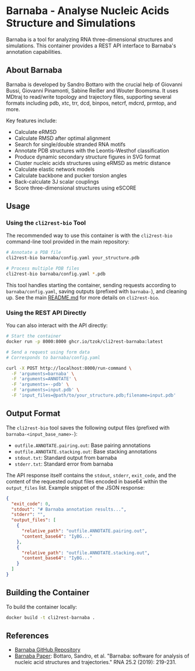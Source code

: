 # Barnaba - Analyse Nucleic Acids Structure and Simulations

Barnaba is a tool for analyzing RNA three-dimensional structures and simulations. This container provides a REST API interface to Barnaba's annotation capabilities.

## About Barnaba

Barnaba is developed by Sandro Bottaro with the crucial help of Giovanni Bussi, Giovanni Pinamonti, Sabine Reißer and Wouter Boomsma. It uses MDtraj to read/write topology and trajectory files, supporting several formats including pdb, xtc, trr, dcd, binpos, netcrf, mdcrd, prmtop, and more.

Key features include:
- Calculate eRMSD
- Calculate RMSD after optimal alignment
- Search for single/double stranded RNA motifs
- Annotate PDB structures with the Leontis-Westhof classification
- Produce dynamic secondary structure figures in SVG format
- Cluster nucleic acids structures using eRMSD as metric distance
- Calculate elastic network models
- Calculate backbone and pucker torsion angles
- Back-calculate 3J scalar couplings
- Score three-dimensional structures using eSCORE

## Usage

### Using the `cli2rest-bio` Tool

The recommended way to use this container is with the `cli2rest-bio` command-line tool provided in the main repository:

```bash
# Annotate a PDB file
cli2rest-bio barnaba/config.yaml your_structure.pdb

# Process multiple PDB files
cli2rest-bio barnaba/config.yaml *.pdb
```

This tool handles starting the container, sending requests according to `barnaba/config.yaml`, saving outputs (prefixed with `barnaba-`), and cleaning up. See the main [README.md](../README.md) for more details on `cli2rest-bio`.

### Using the REST API Directly

You can also interact with the API directly:

```bash
# Start the container
docker run -p 8000:8000 ghcr.io/tzok/cli2rest-barnaba:latest

# Send a request using form data
# Corresponds to barnaba/config.yaml

curl -X POST http://localhost:8000/run-command \
  -F 'arguments=barnaba' \
  -F 'arguments=ANNOTATE' \
  -F 'arguments=--pdb' \
  -F 'arguments=input.pdb' \
  -F 'input_files=@path/to/your_structure.pdb;filename=input.pdb'
```

## Output Format

The `cli2rest-bio` tool saves the following output files (prefixed with `barnaba-<input_base_name>-`):

- `outfile.ANNOTATE.pairing.out`: Base pairing annotations
- `outfile.ANNOTATE.stacking.out`: Base stacking annotations
- `stdout.txt`: Standard output from barnaba
- `stderr.txt`: Standard error from barnaba

The API response itself contains the `stdout`, `stderr`, `exit_code`, and the content of the requested output files encoded in base64 within the `output_files` list. Example snippet of the JSON response:

```json
{
  "exit_code": 0,
  "stdout": "# Barnaba annotation results...",
  "stderr": "",
  "output_files": [
    {
      "relative_path": "outfile.ANNOTATE.pairing.out",
      "content_base64": "IyBG..."
    },
    {
      "relative_path": "outfile.ANNOTATE.stacking.out",
      "content_base64": "IyBG..."
    }
  ]
}
```

## Building the Container

To build the container locally:

```bash
docker build -t cli2rest-barnaba .
```

## References

- [Barnaba GitHub Repository](https://github.com/srnas/barnaba)
- [Barnaba Paper](https://rnajournal.cshlp.org/content/25/2/219): Bottaro, Sandro, et al. "Barnaba: software for analysis of nucleic acid structures and trajectories." RNA 25.2 (2019): 219-231.
